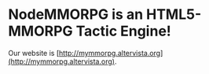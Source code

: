 # NodeMMORPG is an HTML5-MMORPG Tactic Engine!

Our website is [http://mymmorpg.altervista.org](http://mymmorpg.altervista.org).
